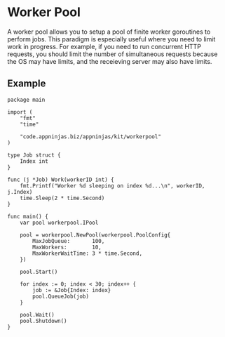 # Worker Pool

A worker pool allows you to setup a pool of finite worker goroutines to perform jobs.
This paradigm is especially useful where you need to limit work in progress. For example,
if you need to run concurrent HTTP requests, you should limit the number of simultaneous
requests because the OS may have limits, and the receieving server may also have limits.

## Example

```golang
package main

import (
	"fmt"
	"time"

	"code.appninjas.biz/appninjas/kit/workerpool"
)

type Job struct {
	Index int
}

func (j *Job) Work(workerID int) {
	fmt.Printf("Worker %d sleeping on index %d...\n", workerID, j.Index)
	time.Sleep(2 * time.Second)
}

func main() {
	var pool workerpool.IPool

	pool = workerpool.NewPool(workerpool.PoolConfig{
		MaxJobQueue:       100,
		MaxWorkers:        10,
		MaxWorkerWaitTime: 3 * time.Second,
	})

	pool.Start()

	for index := 0; index < 30; index++ {
		job := &Job{Index: index}
		pool.QueueJob(job)
	}

	pool.Wait()
	pool.Shutdown()
}
```
